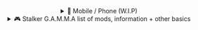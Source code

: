 <details>
  <summary align="center">📱 Mobile / Phone (W.I.P)</summary>
  <br>



## 📥 My Tweaks (What I do after re-install)



### Install
Bitwarden  
[Aliucord](<https://github.com/Aliucord/Aliucord>)  
[NetGuard - no-root firewall](<https://forum.mobilism.org/viewtopic.php?f=428&t=5811017>) (Firewall + whitelist/blacklist apps) - Similar to [NetLimiter](<https://www.netlimiter.com/>)  


### **Personal Preference**:
**Settings**: > Search: `Auto sync` > Disable it  
**Settings**: `Privacy` > Enable: `Alert when clipboard accessed`  
**Settings**: `Developer options` > Enable: `Suspend execution for cached apps`  
**Play Store**: Click icon in top-right corner > `Play Protect` and turn it all off  
**Settings**: > Search: `Device assistance app` > set `Device assistance app` to "None"  
**Settings**: Search: `Permission manager` > Remove/Limit access of everything to your liking!  
**Settings**: > `Connections` > `More Connections Settings` > `Private DNS`. Enter "dns.adguard-dns.com"  or "family.adguard-dns.com"(for extra protection)  
**Settings**: `Connections` > `Wi-Fi` > Hit 3 dots in top-right corner > `Advanced` > Disable: `Detect suspicious networks` & `Hotspot 2.0`  
**Settings**: `About Device` > System > Tap `Build Number` 7-10 times > Go back and find `Developer Options` > `Quick settings developer tiles` > `Sensors off`  


#### **Disable**
- Bixby Routines
- Find mMY Device
- Turns off Edge panels
- Disables the app drawer 
- Limit apps and Home screen
- NFC and contactless payments
- Reduces refresh rate to 60Hz
- Limits all background activity
- Only allows selected apps (up to eight) on the Home screen
- Sets a system-wide dark theme (with a solid black wallpaper)
- Adaptive Battery (unless you use a lot... Needs to learn habits)


#### **Other / Write-ups**:
- You put some apps into Deep sleep
- Disable fast charging in settings & Turn on power saving mode (batter option?) This'll only charge it to 85%?  
- Set up a Bixby Routine so that when it's charging, Protect Battery is turned on (yes, this is now an option in Bixby Routines).
- At night when it's idling, set up a Bixby Routine to turn on Airplane mode. For example, mine is set to turn it on between 00:00 - 06:00 during work days  
- [Guide: How to increase battery life and battery health, using Lithium battery science!](<https://www.reddit.com/r/samsung/comments/pyn8n4/guide_how_to_increase_battery_life_and_battery/>)  
- [MEGA PRO TIPS - Make the most of your S10! Settings, Customization, Convenience & Battery Tips!](<https://www.reddit.com/r/galaxys10/comments/bg2bb2/mega_pro_tips_make_the_most_of_your_s10_settings/>)  


#### **Videos**:
- [Android privacy optimization guide](https://youtu.be/7sZVdoQ0NN0) - Developer mode  
- [23 Android 13 Settings You NEED To Turn Off Now](https://youtu.be/dEE7OjXeNqQ)  
- [Every Android Privacy Setting You Need To Change Now](https://youtu.be/hH7hmlEIijQ)  
- [25 hacks to fix android battery drain — #7 is a killer (#7 is Adaptive Brightness)](https://youtu.be/y5ewEJtT134) - DeArrow extension renames title  



## 📝 **Websites used / Information (useful)**:



**Modded APKs**:  
[AppDoze](<https://appdoze.com>)  
[Mobilism](<https://forum.mobilism.org>) -  Not non-games?  
[RB Community](<https://www.rockmods.net>)  
[LITEAPKS.COM](<https://liteapks.com>) - My Fav?  

**Untouched APKs**:  
[APKMirror](<https://www.apkmirror.com>)  
[UpToDown - Android](<https://en.uptodown.com>)  

**Index / Other**:  
[FREEMEDIAHECKYEAH](<https://www.reddit.com/r/FREEMEDIAHECKYEAH/wiki/android>) - Reddit | android / IOS  
[Universal Android Debloater Next-Generation](<https://github.com/Universal-Debloater-Alliance/universal-android-debloater-next-generation>) - GitHub  

### 💾 Apps / Downloads

#### 📌 **Important**:
[Revo Uninstaller Mobile](<https://forum.mobilism.org/viewtopic.php?f=438&t=5802580>)  
[Reddit (Premium Unlocked)](<https://liteapks.com/reddit.html>)  
[X (Twitter) (Premium Features)](<https://liteapks.com/twitter.html>)  
[Instagram (Optimized, No ADS)](<https://liteapks.com/instagram.html>)  
[Facebook Lite (Privacy Mod)](<https://forum.mobilism.org/viewtopic.php?f=1336&t=5809299&hilit=Facebook+Lite>) - Or use Revanced?  
[YouTube ReVanced)](<https://liteapks.com/youtube-revanced-2.html>) / [YouTube Vanced](<https://liteapks.com/youtube-vanced.html>)  
[Lucky Patcher](<https://forum.mobilism.org/viewtopic.php?f=438&t=5800842>), [2](<https://liteapks.com/lucky-patcher.html>) & [revanced-manager](<https://github.com/ReVanced/revanced-manager>)  

#### 🛡️ **Security / Tracking?**:
[Anti Spy (Pro Unlocked)](<https://liteapks.com/anti-spy-4-scanner-spyware.html>)  
[CCleaner – Phone Cleaner (Pro + Mod Extras)](<https://forum.mobilism.org/viewtopic.php?f=438&t=5803381>)  
[AdGuard Ad Blocker v4.7.179 (Final, Premium, No-Root & Mod Extra)](<https://forum.mobilism.org/viewtopic.php?f=428&t=5799753&hilit=AdGuard+Ad+Blocker>) / [Lite version](<https://forum.mobilism.org/viewtopic.php?f=428&t=5801145&hilit=AdGuard+Ad+Blocker>)  

#### 🎨 **Theme / Visuals**:
[dynamicSpot](<https://liteapks.com/dynamic-island-dynamicspot.html>) / [Super Status Bar](<https://liteapks.com/super-status-bar.html>)  
[One Shade (Pro Unlocked)](<https://liteapks.com/one-shade-2.html>) - square  
[Dynamic View (Premium Unlocked)](<https://liteapks.com/dynamic-view.html>)  
[Pika! Charging Show (VIP Unlocked)](<https://liteapks.com/pika-charging-show-2.html>)  
[Nova Dark - Icon Pack APK (Full Version)](<https://liteapks.com/nova-dark-icon-pack.html>)  
[iDarkOS 18 - Icon Pack APK (Full Version)](<https://liteapks.com/idarkos-18-icon-pack.html>)  
[Horux Black - Icon Pack APK (Full Version)](<https://liteapks.com/horux-black-icon-pack.html>)  
[Nova Launcher (Final, Prime, UltraLite & Extra Customizable)](<https://forum.mobilism.org/viewtopic.php?f=439&t=5480092>)  

#### ⚙️ **Mobile Apps / Tweaks**:
[Easy Notes (VIP Unlocked)](<https://liteapks.com/easy-notes-2.html>)  
[ZEDGE Premium (Subscription, Lite)](<https://liteapks.com/zedge-wallpapers-ringtones.html>)  

#### 🔧 **Utility**:
[Widgetopia (Premium Unlocked)](<https://liteapks.com/widgetopia-ios-14.html>)  
[Multiple Accounts (VIP Unlocked)](<https://liteapks.com/multiple-accounts.html>)  
[Melodi - Poweramp v3 Skin (Paid)](<https://forum.mobilism.org/viewtopic.php?f=1064&t=5809989>)  
[App Usage - Manage/Track Usage (Pro + Mod Extra)](<https://forum.mobilism.org/viewtopic.php?f=438&t=5591567>), [2](<https://liteapks.com/app-usage.html>)  
[All Backup & Restore (Pro Unlocked)](<https://liteapks.com/all-backup-restore.html>) / [Swift Backup (Premium Unlocked)](<https://liteapks.com/swift-backup.html>)  

#### ➕ **Other**:
[TimeBlocks (Premium Unlocked)](<https://liteapks.com/timeblocks.html>)  
[StandBy Mode Pro (Premium Unlocked)](<https://liteapks.com/standby-mode-pro.html>)  
[Pujie Black APK (Full Version)](<https://liteapks.com/pujie-black.html>) - Smart Watches  
[Offline Map Navigation (Premium Unlocked)](<https://liteapks.com/offline-map-navigation.html>)  
[AI Chat 4o (Chat GPT) (Premium Unlocked)](<https://liteapks.com/chat-gdt-2.html>)  
[NexBot AI (Premium Unlocked)](<https://liteapks.com/nexbot-ai.html>) - Best for everything? (Quill + ProWritingAid)  
[FUTO Keyboard](<https://keyboard.futo.org/>) - Keyboard  
[Stylish Text Fonts & Keyboard (Premium Unlocked)](<https://liteapks.com/stylish-text-fonts-keyboard.html>) - Keyboard  
[Alarmy - Alarm Clock & Sleep (Premium Unlocked)](<https://liteapks.com/alarmy-alarm-clock-solution.html>)  
[Grammarly Keyboard (Premium Unlocked)](<https://liteapks.com/grammarly-keyboard-3.html>) - Not trustworthy as it uploads everything you type but might be a fun test?  


#### 🎮 **Games**:
[Minecraft (Paid + Patched)](<https://forum.mobilism.org/viewtopic.php?f=447&t=5800656>)  
[Subway Surfers City (Menu, Unlimited Coins, Keys, Revives)](<https://liteapks.com/subway-surfers-city.html>)  



</details>











<details>
  <summary align="center">🎮 Stalker G.A.M.M.A list of mods, information + other basics</summary>
  <br>


[🔎 Takes you to Tweaks section](https://github.com/misspent/Random-Stuff?tab=readme-ov-file#-tweaks)  
[📥 Takes you to Mods installed section](https://github.com/misspent/Random-Stuff?tab=readme-ov-file#-mods-ive-installed--list-order-is-proper-order-in-mo)

### **📌 Stalker G.A.M.M.A Information - [Join Discord server](https://discord.gg/stalker-gamma)**  

**⚙️ Go into GAMMA Discord channel bot-commands and type**:  
`!update` - How to update  
`!fps` - Get an FPS counter  
`!reshade` - Get reshade back  
`!dof` - Disable Depth of Filed  
`!debug` - Enable Debug mode  
`!shader` - Delete Shader_Cache  
`!inspect` - Manually inspect your gun  
`!buyammo` - Where and how to buy ammo  
`!minimap` - Change minimap style/position  
`!shit` - All spreadsheet links in one message  
`!basic` - All types of ways to get basic tool kit  
`!v6` - Update G.A.M.M.A Launcher to its most recent version  
`!tools` - Chart of drop chance based on area and tier of tools  
`!whatthegundoin` - Shows you what each stats / upgrade means?  
`!backup` - Backup of your keybinds, settings and Mod Organizer profile  
`!factions` - To unlock every faction from the beginning, you can type `greh`/`renegades`/`isg`/`z`  
`!dxvk` - Optimize the game with up-to-date dll files, etc... More testing required so this is TEMP (I'm on v2.3) | Do `!k98` to undo?  

Tips & Tricks Playlist: https://www.youtube.com/watch?v=81IXxI2OI9w&list=PL_OIXNKBvhGAZliyCRMHD6cTHkD-bZX9c  

---


### **ℹ️ MORE INFORMATION**:  
- [Weapon Chart](<https://docs.google.com/spreadsheets/d/1sOtZAVmTUP8Mc387xSEHlFcPqg1CtT1YgQmxu6Xlz6M>)
- [Nimble weapons trade](<https://docs.google.com/spreadsheets/d/1lKlMGe56ep1c-mzt19WoHr_BfulFr3Fn6AQGDr-v3tM>)
- [Aslan Lottery Outcomes](<https://docs.google.com/spreadsheets/d/1Ocz6SF8KT0DVYTy7gkH6FYX9bd-IwbW8ONbb6IGmc0c>)  
- [Gamma Reshade Database](<https://docs.google.com/spreadsheets/d/1psiAYFNaGSYs2j5Gbd6p67SyVi6PQvhr9vSUOiyFATw>)
- [Drugs crafting spreadsheet](<https://docs.google.com/spreadsheets/d/1UXTQRwq6qKE-EgoVb-f0dDxRk45ujQs2XRPgFv_x9R4>)
- [Storyline Progression Guides](<https://docs.google.com/spreadsheets/d/1ltWH1CUjjv7KG2lzS0HY4YtQqs7nsW82CilzAULjJdw>)
- [RF packages spawning points](<https://docs.google.com/spreadsheets/d/1mDAAm9izEtoeDRsKjsYpL0hSbcjWz-AgdIg0DSogPeM>)
- [Stash Tier chance by Location](<https://docs.google.com/spreadsheets/d/1YJUwO5sAnzh3UFWZJS82oz6_QTkmcnBBJDpFnG_XIro>)  
- [G.A.M.M.A. RF Package Locations](<https://docs.google.com/spreadsheets/d/1mDAAm9izEtoeDRsKjsYpL0hSbcjWz-AgdIg0DSogPeM>)
- [UPDATED GAMMA Weapon Database](<https://drive.google.com/file/d/1mNqIq0TgHX0CaIpUZ4e5MgMIKoIHlhTs>)
- [Zone Handbook (contains a lot of good guides)](<https://docs.google.com/spreadsheets/d/17ZLrcwv-5aFjusQ6yKdHrBkq0fiPRBCvdCnzrvpz-Y0>)
- [Weapons + Armours + Mutants + Artifacts + Food + Drinks + Medicines + etc.](<https://docs.google.com/spreadsheets/d/1OWE25Go9kSao5-IDOS4ZWkBtLfyEF_hPLJz7QQR2lqY>)
- [Link to all spreadsheets in the discord server](https://discord.com/channels/912320241713958912/976570969768476753/1109969814388215889) / do `!SHIT` in bot-commands

### **Other**:

- Keep backups of `Anomaly/appdata/user.ltx`, `G.A.M.M.A. MCM values` & `G.A.M.M.A\overwrite\bin\reshade.ini` which is where all in-game settings, reshade settings + keybinds are stored (I've made a .bat for this)
- Check pins in all chats in G.A.M.M.A discord (especially newbies-chat)

#### Reposition weapons (in debug mode?)
- [HUD Offsets Editor](https://www.moddb.com/mods/stalker-anomaly/addons/hud-offsets-editor1)
- [Draggable Hud Editor (UPDATE 9)](https://www.moddb.com/mods/stalker-anomaly/addons/draggable-hud-editor)

This is how `skilldex` from G.A.M.M.A discord server does it (he has ultra wide)

> I've not encountered anything strange, irritating, or buggy with all these mods so far; if I do, then I'll more than likely test and find the issue, but for now it's good to go (imo). Fingers crossed, aye?

---


### **🔎 Tweaks**

**Disable the following**:  

- `G.A.M.M.A. NPC Loot Claim Remade & NPC loot claim`
- `G.A.M.M.A. Not so instant tooltip`
- `95- Doom-like weapon inspection - Grokitach`
- `G.A.M.M.A. Weathers` | If you use: `Atmospherics GAMMA`
- `23- THAP Rework - IENCE` | If you use: `M.H.P. Hands pack`
- `282- GAMMA Loading Screens - CS Eden` | If you use: `Atmospheric Loading Screen`
- `G.A.M.M.A. Press Key to Drop Item` | If you use: `Drop and Disassemble Hotkey`
- `Disable both already installed Free zoom mods` | If you use: `Free zoom - revisited`
- `234- Dynamic Anomalies Overhaul - Demonized` | If you use: `Arrival - Anomalies`
- `290- Atmospherics Shaders Weathers and Reshade Latest - Hippobot` | If you use: `Atmospherics`
- `Ishmaeel's Kill Tracker` | Use Milspec PDA Kill Tracker instead (this fixes busy hands for: New Tasks Addon - iTheon)

**Enable the following**:

- `New Item Highlight`
- `Body Dots on Minimap`
- `Demonized Death Animations` | Testing this atm
- `Optional Modern UI font` | Disable `Tactical Fonts`
- `340- Black Market (Buyable Gear) - SalamanderAnder & nox`
- `218- Quick Companion Teleport (teleports rescue mission targets) - RazorShultz`

**Moved / Tweaked for following**:
- `Grass Tweaks (reinstall for different options) - Aydin` | Rotate how I make the game look with this + other visual mods

---

### **📥 Mods I've installed | List order is proper order in MO**:

✅ = Enabled  
❌ = Disabled  
⛔ = Switch between it on/off/new playthrough + Not tested  

**Other Categories / Bulk stuff / Noted / Not used**  
- [NO Dizziness from Drugs and Medicine](https://www.moddb.com/mods/stalker-anomaly/addons/no-dizziness-from-drugs-and-medicine)
- [Improved Special Sound Effects](https://www.moddb.com/mods/stalker-anomaly/addons/isfx-improved-special-sound-effects-v300) ⛔
- [Classes and talents 0.55](https://www.moddb.com/mods/stalker-anomaly/addons/classes-and-talents-01) (Skill tree system... Rather cool & weird) ⛔
- [Update Modded Exes](https://github.com/themrdemonized/STALKER-Anomaly-modded-exes) (Had to delete `Anomaly\gamedata\shaders\r3` then Drag n' Drop new folder to stop *Shader Compilation Failed* error) ✅
- [The Anomalous Stash](https://www.moddb.com/mods/stalker-anomaly/addons/the-anomalous-stash-beta-09) (This stash gives you access to the same universal stash no matter where in the zone you are | Not tested / downloaded *yet*?) ❌
- [Phant0m's Tactical Endgame Weapons Pack - BAS Overhaul](https://www.moddb.com/mods/stalker-anomaly/addons/updated-phant0ms-tactical-endgame-weapons-pack-bas-overhaul) (Some weapons from this pack are added in FWP?) ⛔

**G.A.M.M.A Fixes**
- [A.D.E.G.A](https://www.mediafire.com/folder/793vdxt5yzml9/A.D.E.G.A+1.3.1) - Merge them and place it above `Particles Cinematic VFX 3.5 1.1.2 BOTZ YAWM` & `Screen Space Shaders` ✅
- [Anomaly Custom Weather](https://drive.google.com/file/d/1VlZJxwn14DJcUYycHN03w7ZJMWeqT9Bo) (From G.A.M.M.A Discord - Place *above* Atmospherics G.A.M.M.A) ⛔
- [Anomaly Custom Weathers for Atmospherics](https://drive.google.com/file/d/1NhWRJtK4c6aU9MfzL3Fwiy45phjA202F) (From G.A.M.M.A Discord - Place *below* Atmospherics G.A.M.M.A) ⛔
- `Black Market (Buyable Gear) - SalamanderAnder & nox` - Optional ⛔

**Weapon Mods - Standalone (+ fixes)**
- [Frosty Weapon Pack](https://youtu.be/0mAgUuvs1FY) (from G.A.M.M.A Discord - This is a YT link tutorial) ✅
- [Juan's Weapon Delivery Service](https://drive.google.com/drive/folders/1_AMbGEbJDT8zioOTtNcEY62SmyMEilqI) & [Image previews](https://imgur.com/a/juans-weapon-delivery-service-showcase-pictures-UQKgPwS)~~ (from G.A.M.M.A Discord | I removed some) ✅
- [Escape From Tarkov AR Pack](https://www.moddb.com/mods/stalker-anomaly/addons/escape-from-tarkov-ar-pack) (Remove when FWP adds it | Current: 18/09/24) ✅
- [Remington 7615](https://www.moddb.com/mods/stalker-anomaly/addons/remington-7615) ✅
- [LEWD StG44](https://www.moddb.com/mods/stalker-anomaly/addons/lewd-stg44) ✅
- [LEWD FARA 83](https://www.moddb.com/mods/stalker-anomaly/addons/lewd-fara-83) ✅
- [LEWD FAD addon](https://www.moddb.com/mods/stalker-anomaly/addons/lewd-fad-addon) ✅
- [LEWD SAF addon](https://www.moddb.com/mods/stalker-anomaly/addons/lewd-saf-addon) ✅
- [LEWD Howa Type64](https://www.moddb.com/mods/stalker-anomaly/addons/lewd-howa-type64) ✅
- [LEWD ShAK-12 Tactical](https://www.moddb.com/mods/stalker-anomaly/addons/lewd-shak-12-tactical) ✅
- `Universal Animations` (From G.A.M.M.A Discord) ✅
- `Weapon Anim Core Fix - By zzzzzzz78` (From G.A.M.M.A Discord) ✅

**Important or Utility**
- [Tosox Mini Mods Repo v2024.05.28 (35 Mods)](https://www.moddb.com/mods/stalker-anomaly/addons/tosox-mini-mods-repo) (Enabled: `Bolts trigger gravitational Anomalies` & `NPC wounder animation fix`) ✅
- [Anomaly Popup Messages (APM) (UPDATE 2)](https://www.moddb.com/mods/stalker-anomaly/addons/anomaly-popup-messages-apm) ✅
- [Get out of my way, you stupid NPC v1.2](https://www.moddb.com/mods/stalker-anomaly/addons/get-out-of-my-way-you-stupid-npc) ✅
- [Drop and Disassemble Hotkey](https://www.moddb.com/mods/stalker-anomaly/addons/drop-and-disassemble-hotkey) (Disassemble crashes my game when not in my own inventory?) ⛔
- [Cozy Campfires](https://www.moddb.com/mods/stalker-anomaly/addons/cozy-campfires) ✅
- [Device Selector Key](https://www.moddb.com/mods/stalker-anomaly/addons/mcm-required-device-selector-key) ✅
- [ULTIMATE AUTOSAVE V2.0](https://www.moddb.com/mods/stalker-anomaly/addons/ultimate-autosave) ✅
- [MCM Key Wrapper (Anomaly 1.5.1/1.5.2)](https://www.moddb.com/mods/stalker-anomaly/addons/mcm-key-wrapper) ✅
- [QuickSlotsPlus](https://www.moddb.com/mods/stalker-anomaly/addons/quickslotsplus) ✅
- [Inventory Icons Resizer](https://drive.google.com/file/d/1mrSLkKga9e43hqshQaweM58a1aFE5eEo/view) (From G.A.M.M.A discord) ❌
- [New Tasks Addon](https://github.com/lTheon/iTheon-New-Tasks-Addon) (Disable: Ishmaeel's Kill Tracker & Fairer thermal anomalies) ✅
- [HideTooltip](https://www.moddb.com/mods/stalker-anomaly/addons/hidetooltip) ✅
- [Milspec PDA 1.11.1 with Kill Tracker](https://www.moddb.com/mods/stalker-anomaly/addons/milspec-pda-for-anomaly-151-152-and-gamma) ✅
- [Background Colors Highlight](https://www.moddb.com/mods/stalker-anomaly/addons/background-color-highlight) (~~Place this above: `110- SortingPlus - RavenAscendant`~~ | Use my file edit) ✅
- [Autocomplete Tasks v2.1.4](https://www.moddb.com/mods/stalker-anomaly/addons/dltx-unofficial-autocomplete-v4) ✅
- [Extra Level Transitions (UPDATE 4)](https://www.moddb.com/mods/stalker-anomaly/addons/extra-cordon-darkscape-transition) (Added more to file from the comments of the mod + merged: [Extra level transitions - Rostok to Garbage and Yantar facing fix](https://www.moddb.com/mods/stalker-anomaly/addons/extra-level-transitions-rostok-to-garbage-and-yantar-facing-fix)) ✅
- [Campfire Limb Healing](https://github.com/ilrathCXV/Campfire-Limb-Healing) ✅
- [ascendantcrosshairs (Anomaly 1.5.1)](https://www.moddb.com/mods/stalker-anomaly/addons/ascendantcrosshairs) ✅
- ~~[Rostok - Usable Bar doors](https://www.moddb.com/mods/stalker-anomaly/addons/usable-bar-doors)~~ (Redundant if you use: `Map Edits: Bar`?)

**Optional Utility**
- `Break Down Higher-Tier Tools v1.2 - veerserif` (From G.A.M.M.A Discord | + Add ability of crafting drug kit & gunsmith tools) ✅
- [inakrins hitmarker Yuzuke Enhanced](https://www.moddb.com/mods/stalker-anomaly/addons/inakrins-hitmarker-for-gamma) ❌
- [OACO Octavia's Anomaly Cooking Overhaul v2.0.4](https://www.moddb.com/mods/stalker-anomaly/addons/oaco-octavias-anomaly-cooking-overhaul-v204) ✅
- [Dynamic Emission Cover](https://www.moddb.com/mods/stalker-anomaly/addons/dynamic-emission-cover) ❌
- [Better Caffeine Tablets for Anomaly](https://www.moddb.com/mods/stalker-anomaly/addons/dltx-better-caffeine-tablets-for-anomaly-152) ✅
- [Even More Hideout Furniture [Update 2]](https://www.moddb.com/mods/stalker-anomaly/addons/even-more-hideout-furniture) ✅
- [Quick Action Wheel](https://www.moddb.com/mods/stalker-anomaly/addons/quick-action-wheel) ✅
- [Carry weight slider up to 10000kg](https://www.moddb.com/mods/stalker-anomaly/addons/carry-weight-slider-up-to-10000kg-take-all-x-button-152) ✅
- `Mechanic Upgrades Re-Enabled` (From G.A.M.M.A Discord) ❌
- `Drunks Starting Loadouts v7` (From G.A.M.M.A Discord) ✅
- `No Silencer Stats - veerserif` (From G.A.M.M.A Discord) ✅
- [Weightless Ammo](https://www.moddb.com/mods/stalker-anomaly/addons/weightless-ammo-gamma-compatible) ✅
- [7em1's repair kit rework](https://www.moddb.com/mods/stalker-anomaly/addons/7em1s-repair-kit-rework) ❌
- [Full Upgrades](https://github.com/themrdemonized/DLTX-MiniMod-Pack-STALKER-Anomaly/tree/master/Full_upgrades_DLTX) (Get from here/G.A.M.M.A discord) ❌
- [Free zoom revisited](https://www.moddb.com/mods/stalker-anomaly/addons/free-zoom-revisited) ✅

**Quality of Life**
- `Lockable Artifact Conditions v1.1.1 - G_FLAT` (From GAMMA Discord) ✅
- [Detectors Software Update (DSU)](https://www.moddb.com/mods/stalker-anomaly/addons/dltx-detectors-software-update-dsu) ✅
- `Remember Outfit Belt v1.0.1 - G_FLAT` (From GAMMA Discord) ✅
- [Lower Weapon Sprint Optimized](https://www.moddb.com/mods/stalker-anomaly/addons/lower-weapon-sprint-optimized) ❌
- [Expert Tools Crafting Recipe](https://www.moddb.com/mods/stalker-anomaly/addons/expert-tools-crafting-recipe-dltxgammaefp) ✅
- [Activated Charcoal v1.6.1](https://www.moddb.com/mods/stalker-anomaly/addons/dltx-activated-charcoal) ✅
- [Artifact signature locator](https://www.moddb.com/mods/stalker-anomaly/addons/atrifact-signature-locator) (Added: `artifact_signature_locator = 1, 1` to `trade_ecolog_herman.ltx` - **NOT TESTED**) ✅
- [Workshop's Parts Inventory](https://www.moddb.com/mods/stalker-anomaly/addons/workshops-parts-inventory) ✅
- [G.A.M.M.A. Reticles Revisited](https://www.moddb.com/mods/stalker-anomaly/addons/red-eotech-reticle-for-gamma-that-doesnt-washout-when-using-nvgs) (Possibly fixes washed out NVG (nightvision) reticles? | Only use for EoTech ) ✅
- [Climb stairs faster DLTX 1.2](https://www.moddb.com/mods/stalker-anomaly/addons/climb-stairs-faster-dltx-1-0) ✅
- [1.5.2 Disassemble All Items (With Patch Chance) (UPDATE 6.1)](https://www.moddb.com/mods/stalker-anomaly/addons/disassemble-all-items) ✅
- [Battery recycle](https://www.moddb.com/mods/stalker-anomaly/addons/battery-recycle) ✅
- [Fight my foes](https://www.moddb.com/mods/stalker-anomaly/addons/fight-my-foes) ✅
- [Smaller Stalker Collision Radius](https://www.moddb.com/mods/stalker-anomaly/addons/smaller-stalker-collision-radius) ❌
- [Stamina regeneration when Walking](https://www.moddb.com/mods/stalker-anomaly/addons/stamina-regeneration-when-walking) ✅

**Other**
- [HeatVision v1.3](https://www.moddb.com/mods/stalker-anomaly/addons/heatvision-v02-extension-for-beefs-nvg-dx11engine-mod) + [New goggles icon for HEATVISION V1.3](https://www.moddb.com/mods/stalker-anomaly/addons/new-goggles-icon-for-heatvision-v13-dltx) (Merge + reduce battery consumption) ✅
- `Scopes for TOZ-34 Chimera Hunter - EverybodyLies` (From GAMMA Discord) ❌
- [Improved Special Sound Effects V3.0.0](https://www.moddb.com/mods/stalker-anomaly/addons/isfx-improved-special-sound-effects-v300) ✅
- [Upgraded Guns And Armors In Stashes (UPDATE 1)](https://www.moddb.com/mods/stalker-anomaly/addons/upgraded-guns-and-armors-in-stashes) ✅
- `Expanded Sidearm Weapons` (From GAMMA Discord | Add your own with ease) ✅
- [Dialogue Expanded Expanded v5](https://www.moddb.com/mods/stalker-anomaly/addons/dialogue-expanded-expanded-152-eng) ✅
- [Realistic Durability Drops V1.5.X](https://www.moddb.com/mods/stalker-anomaly/addons/realistic-durability-drops-v15x) - Partial support (only works on armors?) ✅
- [Interactive PDA 1.64](https://www.moddb.com/mods/stalker-anomaly/addons/interactive-pda-01) ✅
- [More meat from mutants](https://www.moddb.com/mods/stalker-anomaly/addons/more-meat-from-mutants) ✅
- [Backpacks of the Zone](https://www.moddb.com/mods/stalker-anomaly/addons/backpacks-of-the-zone) ✅
- [Invictus Protect](https://www.moddb.com/mods/stalker-anomaly/addons/invictus-protect-rc1819) ❌
- [x3 Performance tweaks](https://www.moddb.com/mods/stalker-anomaly/addons/x3-performance-tweaks) / [Performance and Reasonable alife.ltx settings](https://www.moddb.com/mods/stalker-anomaly/addons/performance-and-reasonable-alifeltx-settings) (I only used the Performance Alife.ltx & tweaked file myself) ✅
- [JSRS Lite Patch For Performance](https://www.moddb.com/mods/stalker-anomaly/addons/jsrs-lite-patch-for-performance) ✅

**True Game changer**
- [RE:DONE Collection v2.3.4 VOL.1](https://www.moddb.com/mods/stalker-anomaly/addons/redonecollection) ❌
- [RE:DONE Collection 1.1.2 Vol.2](https://www.moddb.com/mods/stalker-anomaly/addons/redone-collection-vol-2) ❌
- [RE-SPAWN Mutant Collection - Part A v1.5](https://www.moddb.com/mods/stalker-anomaly/addons/respawn-mutant-collection-part-a-10) ⛔
- [Gifts From Companions v0.6.4](https://www.moddb.com/mods/stalker-anomaly/addons/gifts-from-companions-addon) ✅
- [Zone Passive Income v0.5.4](https://www.moddb.com/mods/stalker-anomaly/addons/zone-passive-income) ✅
- [Experience Framework v2.1-U2](https://www.moddb.com/mods/stalker-anomaly/addons/experience-framework) ✅
- [RPG System for GAMMA v40](https://github.com/ilrathCXV/RPG-XP-Redux-Orleon-ilrathCXV)  (Get from here/G.A.M.M.A discord) ✅
- ~~[Base Skills Pack v1.2.2](https://www.moddb.com/mods/stalker-anomaly/addons/base-skills-pack)~~
- [Skills Expansion 2.1](https://www.moddb.com/mods/stalker-anomaly/addons/skills-expansion-for-anomaly-skill-system) ✅
- [Companions Don't Die](https://www.moddb.com/mods/stalker-anomaly/addons/companions-dont-die) ❌

**Added for next build - Remove when you update**
- `Walking and Sprinting Reanimation for Lowered weapon - Redotix99` (From G.A.M.M.A discord) ✅
- [NPCs Limping and Healing](https://www.moddb.com/mods/stalker-anomaly/addons/mcm-npcs-limping-and-healing) ✅
- `Geiger Clicks Rework v1.1 - By G_FLAT` (From G.A.M.M.A discord) ✅
- [A.R.E.A Player Animations: Refresh](https://www.moddb.com/mods/stalker-anomaly/addons/area-player-animations-refresh) ❌
- [Devices of Anomaly Redone (UPDATE 4.1)](https://www.moddb.com/mods/stalker-anomaly/addons/devices-of-anomaly-redone) ✅
- [Western Goods v3.0.0](https://www.moddb.com/mods/stalker-anomaly/addons/western-goods) ✅
- [Map Edits: Bar](https://www.moddb.com/mods/stalker-anomaly/addons/map-edits-bar) (Disable: Rostok - Usable bar doors | If you have this enabled) ❌

**Textures - Visual**
- [Nicer Flashlights and Headlamps v2.0](https://www.moddb.com/mods/stalker-anomaly/addons/nicer-flashlights-and-headlamps-addon) (I used Clean variant 2 / F.E.A.R variant) ⛔
- `Gentlemans Dismemberment` (from G.A.M.M.A Discord) & `300- Blood pool with trails and steps - xcvb` (Already in G.A.M.M.A's modlist but is disabled by default) ✅
- [Realistic Blood HQ REDONE 1.1](https://www.moddb.com/mods/stalker-anomaly/addons/realistic-blood-hq-redone-10-dltx) ✅
- [Inventory Weights Revised (UPDATE 1)](https://www.moddb.com/mods/stalker-anomaly/addons/151152-inventory-weights-revised) ✅
- [UI Rework G.A.M.M.A . Style by Sota](https://www.moddb.com/mods/stalker-anomaly/addons/ui-rework-gamma-style-by-sota) - Use my edited one of this ✅
- Re-install: `Modular Compass Minimap - lifestorock` and move the minimap to the top-right. ✅
- `Simplified minimap - v1.0 - By AlphaLion` (From G.A.M.M.A discord | Tweaked file: zone_map_16 (moves map to top-right)) ✅
- [Enhanced Graphical User Interface INC v.0.6.4](https://www.moddb.com/mods/stalker-anomaly/addons/enhanced-gui) ❌
- [Dynahud Hud Manager](https://www.moddb.com/mods/stalker-anomaly/addons/dynahud-hud-manager) ❌
- `Reworked status icons (alt) - v1.5 - AlphaLion` (From G.A.M.M.A Discord) ❌
- [Headgear Animations v0.9.2](https://www.moddb.com/mods/stalker-anomaly/addons/headgear-animations) ✅
- [Drunk's Miserable Masks v7 fomod](https://www.moddb.com/mods/stalker-anomaly/addons/drunks-miserable-masks-v7) (Mask hud) ⛔
- [Outfit Animations v1.0.2](https://www.moddb.com/mods/stalker-anomaly/addons/outfit-animations-v099) ✅
- [M.H.P. Hands pack](https://www.moddb.com/addons/thap-re-rework) (From G.A.M.M.A discord) ✅

**Heavier Textures & Sounds**
- [A.D.E.G.A - Optional Upscaled Sky Textures](https://www.mediafire.com/file/a5ijdglduul6ap4/Optional_Upscaled_Sky_Textures.7z) (place the sky textures below this if you want them) ⛔
- `Rotten Life SEMIFINAL (From G.A.M.M.A Discord / [here](https://drive.google.com/file/d/1ofcPT7r7k4ugC96WCQMySZWRF2joln40/view) - 21/08/2024) ⛔
- [ATO Anomaly Texture Overhaul Beta 2](https://www.moddb.com/mods/stalker-anomaly/addons/ato-anomaly-texture-overhaul-beta-2) ⛔
- [Emergent Zone: LUTs](https://www.mediafire.com/file/k1obdjr60lzkwkt/EMERGENT_ZONE_2_v1.0.zip/file) (From G.A.M.M.A Discord) ✅
- [Zone Reality Remade](https://www.mediafire.com/file/liv6lrk1mz2xg4v/Zone_Reality_Remade.7z/file) ✅
- [Aydins Grass Tweaks SSS Terrain LOD compatibility](https://www.moddb.com/mods/stalker-anomaly/addons/aydins-grass-tweaks-sss-terrain-lod-compatiblity) (Not sure if necessary? - Not needed with A.D.E.G.A?) ✅
- [Atmospheric Loading Screen](https://www.moddb.com/mods/stalker-anomaly/addons/atmospheric-loading-screen-by-salem) ✅
- [RE:PACK GLASS AND WINDOWS 1.5](https://www.moddb.com/mods/stalker-anomaly/addons/repack-glass-and-windows-14) ✅
- [RE:PACK PSEUDOGIANT 1.7](https://www.moddb.com/mods/stalker-anomaly/addons/repack-pseudogiant-1-7) ✅
- [RE:PACK Barbed Wire 1.1](https://www.moddb.com/mods/stalker-anomaly/addons/repack-barbed-wire-1-0) ✅
- [RE:PACK Doors 1.0](https://www.moddb.com/mods/stalker-anomaly/addons/repack-doors-10) ✅
- [RE:PACK SIGNS 1.0](https://www.moddb.com/mods/stalker-anomaly/addons/repack-signs-10) ✅
- [RE:PACK CROW 1.0](https://www.moddb.com/mods/stalker-anomaly/addons/repack-crow-10) ✅
- [Vehicles Redux V1.3 2024 | NEW TEXTURES (No upscale)](https://www.moddb.com/mods/stalker-anomaly/addons/vehicles-redux-v11-2024-new-textures-no-upscale) ✅
- [RE:TUNE Collection](https://www.moddb.com/members/isaacc1/addons?sort=dateup-desc) ⛔
- [ISFX - Improved Special Sound Effects](https://www.moddb.com/mods/stalker-anomaly/addons/isfx-improved-special-sound-effects-v300) ⛔
- [Audio Expansion for G.A.M.M.A](https://drive.google.com/file/d/15xCcP4h9iiinPV8HWKkjOGhLjFHqYQIA) (From G.A.M.M.A Discord) ⛔
- [Arrival - Anomalies](https://www.moddb.com/mods/stalker-anomaly/addons/arrival-anomalies) ⛔
- [Shaders Look Better v1.1.0](https://www.moddb.com/mods/stalker-anomaly/addons/shaders-look-better) ✅
- `Consciousness Grass Overhaul` (From G.A.M.M.A Discord | huh8410 - This is CRAZY, it's early and not finished but still **EXTREMELY** impressive) ✅

**Detailed Stats Setup**
- `[MCM] Accurate Stats v0.4.1 - with G_Flat edits (september 9th) [1]` [AIO?](https://drive.google.com/file/d/1AbbcibDA9kSBtcV0_FATQPjAKwc_K73z) (From GAMMA Discord) ✅
- [Detailed description 0.32](https://www.moddb.com/mods/stalker-anomaly/addons/detailed-description-01) ✅
- `New descr v0.32 - accurate GAMMA sleep + dizziness + final percentages - G_FLAT` (From G.A.M.M.A Discord) ✅

**FDDA - Testing**
- [Faster Backpack Animation Speed](https://www.moddb.com/mods/stalker-anomaly/addons/faster-backpack-animation-speed)
- [FDDA Enhanced Animations Enhanced](https://www.moddb.com/mods/stalker-anomaly/addons/fdda-enhanced-animations-enhanced)
- [FDDA Backpack Freedom of Movement Tweak](https://www.moddb.com/mods/stalker-anomaly/addons/fdda-backpack-fluidity-tweak) (Set `local crouch_toggle` to false)
- `FDDA animations MCM unlocker - Screwyou` (From G.A.M.M.A Discord)

<details>
  <summary align="center">📷 Mods I have enabled + load order (I left out G.A.M.M.A Fixes; refer to above for that order) | May become outdated</summary>
  <br>


![My Mods - Stalker GAMMA v7](https://github.com/user-attachments/assets/5b55889d-90b8-4f5c-ab06-62311fbc27e0)


</details>



#### 💡 Partial automation
1. Use [JDownloader 2](https://jdownloader.org/jdownloader2) 
2. Copy & paste all **automatic** links from the dropdown below into it, and it'll auto-download the zips. | Make it not extract the files (maybe?)
3. The ones under **manual** you'll have to do yourself; some are missing as you can only get them from [GAMMA Discord server](https://discord.gg/stalker-gamma) (refer to above for the names).

---

1. **Keep only links**:  Notepadd++ > ctrl+h > Find what: `^.*?(\bhttps?://\S+).*$` & Replace with: `$1` > Regular expression & wrap around
2. **Remove the remaining lines**: Find what: `^(?!https?://).*$\R?` & Replace with: *leave blank* > Regular expression & wrap around
3. Brackets + some other characters will be left... Just do those manually

<details>
  <summary align=>📋 Copy & Paste link - code format</summary>
  <br>


```yaml

Manual:
https://github.com/lTheon/iTheon-New-Tasks-Addon
https://github.com/ilrathCXV/Campfire-Limb-Healing
https://github.com/ilrathCXV/RPG-XP-Redux-Orleon-ilrathCXV
https://github.com/themrdemonized/STALKER-Anomaly-modded-exes
https://github.com/themrdemonized/DLTX-MiniMod-Pack-STALKER-Anomaly/tree/master/Full_upgrades_DLTX

Automatic:
https://www.moddb.com/mods/stalker-anomaly/addons/hidetooltip
https://www.mediafire.com/folder/793vdxt5yzml9/A.D.E.G.A+1.3.1
https://www.moddb.com/mods/stalker-anomaly/addons/enhanced-gui
https://www.moddb.com/mods/stalker-anomaly/addons/fight-my-foes
https://www.moddb.com/mods/stalker-anomaly/addons/western-goods
https://www.moddb.com/mods/stalker-anomaly/addons/map-edits-bar
https://www.moddb.com/mods/stalker-anomaly/addons/cozy-campfires
https://www.moddb.com/mods/stalker-anomaly/addons/quickslotsplus
https://www.moddb.com/mods/stalker-anomaly/addons/repack-crow-10
https://drive.google.com/file/d/1VlZJxwn14DJcUYycHN03w7ZJMWeqT9Bo
https://drive.google.com/file/d/1NhWRJtK4c6aU9MfzL3Fwiy45phjA202F
https://www.moddb.com/mods/stalker-anomaly/addons/mcm-key-wrapper
https://www.moddb.com/mods/stalker-anomaly/addons/battery-recycle
https://www.moddb.com/mods/stalker-anomaly/addons/repack-doors-10
https://www.moddb.com/mods/stalker-anomaly/addons/repack-signs-10
https://www.moddb.com/mods/stalker-anomaly/addons/redonecollection
https://www.moddb.com/mods/stalker-anomaly/addons/ultimate-autosave
https://www.moddb.com/mods/stalker-anomaly/addons/arrival-anomalies
https://www.moddb.com/mods/stalker-anomaly/addons/quick-action-wheel
https://www.moddb.com/mods/stalker-anomaly/addons/interactive-pda-01
https://www.moddb.com/mods/stalker-anomaly/addons/headgear-animations
https://www.moddb.com/mods/stalker-anomaly/addons/ascendantcrosshairs
https://www.moddb.com/mods/stalker-anomaly/addons/free-zoom-revisited
https://www.moddb.com/mods/stalker-anomaly/addons/zone-passive-income
https://www.moddb.com/mods/stalker-anomaly/addons/companions-dont-die
https://www.moddb.com/mods/stalker-anomaly/addons/dynahud-hud-manager
https://drive.google.com/file/d/1mrSLkKga9e43hqshQaweM58a1aFE5eEo/view
https://www.moddb.com/mods/stalker-anomaly/addons/experience-framework
https://drive.google.com/file/d/1ofcPT7r7k4ugC96WCQMySZWRF2joln40/view
https://www.moddb.com/mods/stalker-anomaly/addons/disassemble-all-items
https://www.moddb.com/mods/stalker-anomaly/addons/backpacks-of-the-zone
https://www.moddb.com/mods/stalker-anomaly/addons/x3-performance-tweaks
https://drive.google.com/drive/folders/1_AMbGEbJDT8zioOTtNcEY62SmyMEilqI
https://www.moddb.com/mods/stalker-anomaly/addons/more-meat-from-mutants
https://www.moddb.com/mods/stalker-anomaly/addons/repack-pseudogiant-1-7
https://www.moddb.com/mods/stalker-anomaly/addons/repack-barbed-wire-1-0
https://www.moddb.com/mods/stalker-anomaly/addons/7em1s-repair-kit-rework
https://www.moddb.com/mods/stalker-anomaly/addons/dltx-activated-charcoal
https://www.moddb.com/mods/stalker-anomaly/addons/invictus-protect-rc1819
https://www.moddb.com/mods/stalker-anomaly/addons/redone-collection-vol-2
https://www.moddb.com/mods/stalker-anomaly/addons/detailed-description-01
https://www.mediafire.com/file/liv6lrk1mz2xg4v/Zone_Reality_Remade.7z/file
https://www.moddb.com/mods/stalker-anomaly/addons/devices-of-anomaly-redone
https://www.moddb.com/mods/stalker-anomaly/addons/anomaly-popup-messages-apm
https://www.moddb.com/mods/stalker-anomaly/addons/background-color-highlight
https://www.moddb.com/mods/stalker-anomaly/addons/atrifact-signature-locator
https://www.mediafire.com/file/k1obdjr60lzkwkt/EMERGENT_ZONE_2_v1.0.zip/file
https://www.moddb.com/mods/stalker-anomaly/addons/the-anomalous-stash-beta-09
https://www.moddb.com/mods/stalker-anomaly/addons/drop-and-disassemble-hotkey
https://www.moddb.com/mods/stalker-anomaly/addons/even-more-hideout-furniture
https://www.moddb.com/mods/stalker-anomaly/addons/gifts-from-companions-addon
https://www.moddb.com/mods/stalker-anomaly/addons/repack-glass-and-windows-14
https://www.moddb.com/mods/stalker-anomaly/addons/inakrins-hitmarker-for-gamma
https://www.moddb.com/mods/stalker-anomaly/addons/climb-stairs-faster-dltx-1-0
https://www.moddb.com/mods/stalker-anomaly/addons/mcm-npcs-limping-and-healing
https://www.moddb.com/mods/stalker-anomaly/addons/lower-weapon-sprint-optimized
https://www.moddb.com/mods/stalker-anomaly/addons/ui-rework-gamma-style-by-sota
https://www.moddb.com/mods/stalker-anomaly/addons/area-player-animations-refresh
https://www.mediafire.com/file/a5ijdglduul6ap4/Optional_Upscaled_Sky_Textures.7z
https://www.moddb.com/mods/stalker-anomaly/addons/dltx-unofficial-autocomplete-v4
https://www.moddb.com/mods/stalker-anomaly/addons/realistic-durability-drops-v15x
https://www.moddb.com/mods/stalker-anomaly/addons/mcm-required-device-selector-key
https://www.moddb.com/mods/stalker-anomaly/addons/weightless-ammo-gamma-compatible
https://www.moddb.com/mods/stalker-anomaly/addons/smaller-stalker-collision-radius
https://www.moddb.com/mods/stalker-anomaly/addons/151152-inventory-weights-revised
https://www.moddb.com/mods/stalker-anomaly/addons/extra-cordon-darkscape-transition
https://www.moddb.com/mods/stalker-anomaly/addons/stamina-regeneration-when-walking
https://www.moddb.com/mods/stalker-anomaly/addons/dltx-detectors-software-update-dsu
https://www.moddb.com/mods/stalker-anomaly/addons/dialogue-expanded-expanded-152-eng
https://www.moddb.com/mods/stalker-anomaly/addons/upgraded-guns-and-armors-in-stashes
https://www.moddb.com/mods/stalker-anomaly/addons/ato-anomaly-texture-overhaul-beta-2
https://www.moddb.com/mods/stalker-anomaly/addons/atmospheric-loading-screen-by-salem
https://www.moddb.com/mods/stalker-anomaly/addons/nicer-flashlights-and-headlamps-addon
https://www.moddb.com/mods/stalker-anomaly/addons/isfx-improved-special-sound-effects-v300
https://www.moddb.com/mods/stalker-anomaly/addons/milspec-pda-for-anomaly-151-152-and-gamma
https://www.moddb.com/mods/stalker-anomaly/addons/expert-tools-crafting-recipe-dltxgammaefp
https://www.moddb.com/mods/stalker-anomaly/addons/skills-expansion-for-anomaly-skill-system
https://www.moddb.com/mods/stalker-anomaly/addons/oaco-octavias-anomaly-cooking-overhaul-v204
https://www.moddb.com/mods/stalker-anomaly/addons/dltx-better-caffeine-tablets-for-anomaly-152
https://www.moddb.com/mods/stalker-anomaly/addons/vehicles-redux-v11-2024-new-textures-no-upscale
https://www.moddb.com/mods/stalker-anomaly/addons/aydins-grass-tweaks-sss-terrain-lod-compatiblity
https://www.moddb.com/mods/stalker-anomaly/addons/heatvision-v02-extension-for-beefs-nvg-dx11engine-mod
https://www.moddb.com/mods/stalker-anomaly/addons/carry-weight-slider-up-to-10000kg-take-all-x-button-152
https://www.moddb.com/mods/stalker-anomaly/addons/red-eotech-reticle-for-gamma-that-doesnt-washout-when-using-nvgs
```

</details>


### 📷 Random images

<h3 align="center">Detector & Artefact</h3>

![Detector & Artefact Cheat sheet](image.png)

<h3 align="center">Crafting parts & disassemble</h3>

![Crafting parts](image-1.png)

---

# 📂 Joplin Export

### 💲 PRICES

####  **TRADER: Sidorovich, Cordon main trader (Fat one) & Owl, Zaton**

  
AS-VAL  
  
| Ammo Type | RU Amount |  
|----------------|:---------------:|  
| SP-5 | 960 |  
| SP-6 | 3120 |  
  
AK-105 “Specialist”  
  
| Ammo Type | RU Amount |  
|-------------------|:-----------------:|  
| 5.45x39 FMJ | 810 |  
| 5.45x39 HP | 1200 |  
| 5.45x39 AP | 3060 |  
  
SR-2M Veresk  
  
| Ammo Type | RU Amount |  
|-------------------|:-----------------:|  
| 9x21 SP10 | 1290 |  

---

### 📝 Information

- Guns with broken barrels are unusable
- Get mil-spec textiles: buy & disassemble `rusak gun oil`
- Buy wood from a trader (cheap AF) = infinite wood parts.  
- All the ammo you can buy from butchers is very sustainable.  
- I mostly use Scar for healing; the effects are interesting as well.  
- It's recommended to use your mules to stash radioactive artifacts. Hehe.  
- Shooting boars head while they are the most resistant part (shoot the sides)
- A tip for repairing armor: don't buy glue for repairs. Buy basic sewing kits.  
- Carry little alcohol and favor cigarettes for curing radiation. They weigh less.  
- If an emission starts, consume 1 antibiotic to skip the emission (it makes you blackout).  
- Miracle Machine: Take lots of buckshot or slugs and a couple grenades. psy res like joints.  
- You can strike those white & blue boxes, as well as wooden crates, for a chance for some loot.  
- Vadulin is best kept for head and torso healing, and Ibuprofen is best kept for arms and legs.  
- You need crafting kits for each gun to swap out the parts (handgun kit, rifle kit, armor kit, etc.).  
- You can place a pistol in your top left slot (where binoculars could go), so you can have three guns.  
- Pills can give you some dizziness. Horrible when you have a precision weapon. It can be countered by taking caffeine pills.  
- For the mil spec, notice you can buy a compression bag for dirt cheap at any general trader; it'll give you 1 mil and 1 dura.  
- You can place any gear in any per-existing stash, and it'll save. You can use any backpack and create your own stash anywhere.  
- Iron sights are very much better than hip shooting. To the point where hip shooting is only useful against really close mutants, at best.  
- Ammunition is not the only factor causing damage. A certain gun might have marginally better damage, though not a huge amount and certainly not in the early game.  
- You'll want to craft or buy an anomaly detector (it's like a white tricorder from Star Trek). That will beep when you get close to anomalies. You'll thank me later!  
- With experience mod "Insanity"; you can farm the points at the Agroprom electricity building, keep going in and out of the building (without dying), and boom sorted.
- Do not open packages you have in your inventory without pre-saving : you didn't notice but it was for a mission and you lost rep with that faction when you opened it.  
- The same goes for artifact detectors. There are tiers, and the higher ones give better location information on the artifacts. VERY much easier once you get the better ones.  
- AFAIK, the three stats will start to hurt you when they are low. 2 bars is definitely low. Hit enter and see if more info shows up, including low on food/water/sleep indicators.
- When crafting, durability isn't always taken into consideration. So even a 0% armor part can be used to craft better backpacks, for example. Break them all down until you don't need them.  
- You can ask random people to just join you for free and forever; just talk to them and see if the option is available. Use them as mules! The best way to increase your carry capacity in the early game  
- After you kill a bunch of stalkers, save the game before checking their inventories. Weapon quality is random but locked once you open their inventory. So you can save scum from your kills until you get the gun you want with a 60% barrel.  
- For good healing without the use of caffeine tablets, try antidotes and ibuprofen. Ibuprofen targets the arms and legs, and the antidote targets the torso and head. Neither of these medications causes dizziness, and you can get them very early in the game.  
- Then, you require a bunch of maintenance parts (oils and such) that work at different levels of disrepair: 30%+, 40%+, 60%+, etc. The lower the percent they can repair, the more expensive they are. It is much better to keep maintaining your gear regularly for high durability.  
- There are some gated crafting opportunities that will be unlocked by getting tools. Regular, advanced, and expert IIRC They are mostly found in stashes. Green stashes are better. Do not give all of your tool kits to missions. Keep at least one. Also drug kits, bullet kits, etc.  
- Exos become incredibly easy to maintain if you max rep with Ecologists and get the recipe for the PSU that reduces power consumption by 80% (3 different versions, all are OP). Full sprint for hours, and it will barely drain. You get a cool ability depending on which PSU recipe you get.  
- You'll want to keep parts that are over 60% durable. Over 60% means it can be cleaned and repaired up to 100% relatively cheaply. Between 10 and 59% is doable, but very expensive. Only doable in a situation where you really need that part and can't buy it. Under 10% is never repairable.  
- Artifacts and certain items can be equipped in the belt slots on your armor. Different armor has different slots and can be improved with kits or at traders. Artifacts are of little consequence early in the game, but grab everything you can, and eventually you'll be able to merge them together to improve their effectiveness up to 100% and then craft them into higher tiers of artifacts.  

### 🔫 Top 5 recommended pistols:
- **FN Five-seveN**: absolute S tier handgun when it comes to dealing with armor
- **Steppe Eagle**: a Deagle with a scope, OP against Sin
- **Korth Custom 6**: the best .45 ACP handgun available
- **Coonan Magnum Compact**: .357 caliber with a good rate of fire and silencer affinity
- **Glock 19 Hornet**: arguably the best starting pistol, extended mag and stupid high rate of fire, crazy accurate

From: [RFM](https://www.youtube.com/@rfm_/videos)

---



<details>
  <summary align="center">⚠️ Other / Old</summary>
  <br>



=====> Quality of Life <=====  
ALT STACKING - https://www.moddb.com/mods/stalker-anomaly/addons/alt-stacking  
AMMO CRATE V1.2.0 - https://www.moddb.com/mods/stalker-anomaly/addons/ammo-crate  
SHOW TOTAL USES - https://www.moddb.com/mods/stalker-anomaly/addons/show-total-uses  
UTJAN'S QOL BUNDLE - https://www.moddb.com/mods/stalker-anomaly/addons/utjans-qol-bundle  
[1.5.1 & 1.5.2] FIGHT MY FOES - https://www.moddb.com/mods/stalker-anomaly/addons/fight-my-foes  
MORE MEAT FROM MUTANTS - https://www.moddb.com/mods/stalker-anomaly/addons/more-meat-from-mutants  
[1.5.1] AUTO-LOWER WEAPON 1.4 - https://www.moddb.com/mods/stalker-anomaly/addons/151-auto-lower-weapon  
ULTIMATE BACKPACKS DLTX 1.2 - https://www.moddb.com/mods/stalker-anomaly/addons/ultimate-backpacks-dltx  
MOUSE OVER TRANSFER ITEMS - https://www.moddb.com/mods/stalker-anomaly/addons/mouse-over-transfer-items  
ARTIFACT SIGNATURE LOCATOR - https://www.moddb.com/mods/stalker-anomaly/addons/atrifact-signature-locator  
BACKGROUND COLORS HIGHLIGHT - https://www.moddb.com/mods/stalker-anomaly/addons/background-color-highlight  
[1.5.1/1.5.2] YET ANOTHER CAMPFIRE SAVING - https://www.moddb.com/mods/stalker-anomaly/addons/yetanothercampfiresaving  
ZAS - ZATURA'S AUTO-STACKING ITEMS - https://www.moddb.com/mods/stalker-anomaly/addons/zas-zaturas-auto-stacking-items  
[MCM REQUIRED] DEVICE SELECTOR KEY - https://www.moddb.com/mods/stalker-anomaly/addons/mcm-required-device-selector-key  
[1.5.1/1.5.2] BANJAJI'S PORT - IRON CHILD - https://www.moddb.com/mods/stalker-anomaly/addons/151-banjajis-port-iron-child  
[DLTX] REALISTIC BLOOD HQ REDONE 1.1 - https://www.moddb.com/mods/stalker-anomaly/addons/realistic-blood-hq-redone-10-dltx  
[1.5.1/1.5.2] INVENTORY WEIGHTS REVISED - https://www.moddb.com/mods/stalker-anomaly/addons/151152-inventory-weights-revised  
ILR - PDA V1.2 4K + TEXTURED REVISED MAPS + BETTER VISIBLE ICONS - https://www.moddb.com/mods/stalker-anomaly/addons/ilr-pda-v10  
UPGRADED GUNS AND ARMORS IN STASHES (UPDATE 1) - https://www.moddb.com/mods/stalker-anomaly/addons/upgraded-guns-and-armors-in-stashes  

=====> Required <=====  
HBAO - https://www.moddb.com/mods/stalker-anomaly/addons/hbao - Interesting...  
HIDETOOLTIP[V1.1] - https://www.moddb.com/mods/stalker-anomaly/addons/hidetooltip  
Rostok Usable Bar doors - https://www.moddb.com/mods/stalker-anomaly/addons/usable-bar-doors  
CRAFT FROM STASHES 1.3A - https://www.moddb.com/mods/stalker-anomaly/addons/craft-from-stashes  
Backpacks of the Zone - https://www.moddb.com/mods/stalker-anomaly/addons/backpacks-of-the-zone  
DISMEMBERMENT 0.81 [FOR 1.5.2] - https://www.moddb.com/mods/stalker-anomaly/addons/dismemberment-01  
Detailed description 0.32 - https://www.moddb.com/mods/stalker-anomaly/addons/detailed-description-01  
[DLTX] ACTIVATED CHARCOAL V1.4.2 - https://www.moddb.com/mods/stalker-anomaly/addons/dltx-activated-charcoal  
MCM KEY WRAPPER (ANOMALY 1.5.1/1.5.2) IMPORTANT! - https://www.moddb.com/mods/stalker-anomaly/addons/mcm-key-wrapper  
[MCM][1.5.2] INSPECT WEAPON, AND INSPECT WEAPON FOR FIREMODECHECK - https://www.moddb.com/mods/stalker-anomaly/addons/mcminspect-weapon  
[1.5.2] DISASSEMBLE ALL ITEMS (WITH PATCH CHANCE) (UPDATE 6.1) - https://www.moddb.com/mods/stalker-anomaly/addons/disassemble-all-items  
ZONE RECYCLE BIN 1.0 FOR ANOMALY 1.5.1 AND 1.5.2 - https://www.moddb.com/mods/stalker-anomaly/addons/zone-recycle-bin-10-for-anomaly-151-and-152  
[DLTX] MACHINE PISTOLS & SAWN OFF IN SIDEARM SLOT V1.1 - https://www.moddb.com/mods/stalker-anomaly/addons/dltx-machine-pistols-sawn-off-in-sidearm-slot  

=====> Visuals <=====  
THE REBORN ZONE V2.5 - https://www.moddb.com/mods/stalker-anomaly/addons/the-reborn-zone  
GREEN VEGETATION HD - https://www.moddb.com/mods/stalker-anomaly/addons/green-vegetation-hd  
PROJECT I.N.V.E.R.N.O (16.04.2023) - https://www.moddb.com/mods/stalker-anomaly/addons/inverno-fx  
BARK REWORK [BETA] [UPDATE 1] - https://www.moddb.com/mods/stalker-anomaly/addons/bark-rework-beta  
HOLLYWOODFX V3.1 [V1.5.1 - V1.5.2 DLTX] - https://www.moddb.com/mods/stalker-anomaly/addons/hollywoodfx3  
GLOSSY SURFACES AND WATER SSR V0.1.3 - https://www.moddb.com/mods/stalker-anomaly/addons/glossy-surfaces-ssr  
"CINEMATIC VFX" PARTICLE EFFECTS ADDON (3.7) - https://www.moddb.com/mods/stalker-anomaly/addons/cinemavfx3-7  
SIMPLE AUTUMN RETEXTURE V1.1 RC18+ - https://www.moddb.com/mods/stalker-anomaly/addons/simple-autumn-retexture1  
GOLDEN AUTUMN RETEXTURE [UPDATE 1] - https://www.moddb.com/mods/stalker-anomaly/addons/golden-autumn-retexture-v10  
NICER FLASHLIGHTS AND HEADLAMPS V1.8 - https://www.moddb.com/mods/stalker-anomaly/addons/nicer-flashlights-and-headlamps-addon  
TEXTURE MODIFICATION "SUNRISE" FOR ANOMALY FINAL VERSION - https://www.moddb.com/mods/stalker-anomaly/addons/texture-modification-sunrise-for-anomaly-final-version  
PROJECT Q.U.A.N.T.U.M.: A GRAPHICS OVERHAUL OF STALKER ANOMALY - https://www.moddb.com/mods/stalker-anomaly/addons/project-quantum-a-graphics-overhaul-of-stalker-anomaly  
==> Reshades <==  
V.O.L.K. RESHADE - https://www.moddb.com/mods/stalker-anomaly/addons/reshade  
DUNA RESHADE - https://www.moddb.com/mods/stalker-anomaly/addons/duna-reshade  
GRIM SKY RESHADE - https://www.moddb.com/mods/stalker-anomaly/addons/grim-sky-reshade  
IMMERSIVE RESHADE 2.61 - https://www.moddb.com/mods/stalker-anomaly/addons/immersive-reshade-20  
RAYS OF ANOMALOUS WORLDS : WEATHERS + RESHADE - https://www.moddb.com/mods/stalker-anomaly/addons/rays-of-anomalous-worlds-weathers-reshade  
C.H.R.O.M.A.X. MODERN RESHADE [UPDATED V0.8] - https://www.moddb.com/mods/stalker-anomaly/addons/chromax-modern-reshade - Description has: Weather Pack  
INTRADEFINED RESHADE PRESET FOR PRIPYAT/ANOMALY/GAMMA - https://www.moddb.com/mods/stalker-anomaly/addons/intradefined-reshade-preset-for-pripyatanomalygamma  
PROJECT Q.U.A.N.T.U.M.: A GRAPHICS OVERHAUL OF STALKER ANOMALY - https://www.moddb.com/mods/stalker-anomaly/addons/project-quantum-a-graphics-overhaul-of-stalker-anomaly - Description has: TP  
==> HUD <==  
ZVER HUD COMPACT - https://www.moddb.com/mods/stalker-anomaly/addons/zver-hud-compact  
ASCENDANTCROSSHAIRS - https://www.moddb.com/mods/stalker-anomaly/addons/ascendantcrosshairs  
Dynahud Hud Manager - https://www.moddb.com/mods/stalker-anomaly/addons/dynahud-hud-manager  
DAMAGE NUMBERS (UPDATE 4) - https://www.moddb.com/mods/stalker-anomaly/addons/arcade-damage-numbers  
G.A.M.M.A. STYLE MODERN UI V7 - https://www.moddb.com/mods/stalker-anomaly/addons/g-a-m-m-a-style-modern-ui-reupload  
ANOMALY POPUP MESSAGES (APM) (UPDATE 2) - https://www.moddb.com/mods/stalker-anomaly/addons/anomaly-popup-messages-apm  
==> PDA <==  
MAPLE'S PDA RETEXTURE - https://www.moddb.com/mods/stalker-anomaly/addons/maples-pda-retexture  
MINIMALIST COMPANION UI - https://www.moddb.com/mods/stalker-anomaly/addons/minimalist-companion-ui  

=====> Weapon Mods <=====  
SCORPION EVO 3 V1-4 - https://www.moddb.com/mods/stalker-anomaly/addons/scorpion-evo-3-v1-4  
LEWD SHAK-12 TACTICAL - https://www.moddb.com/mods/stalker-anomaly/addons/lewd-shak-12-tactical  
TYPE 38 ARISAKA RIFLE - https://www.moddb.com/mods/stalker-anomaly/addons/type-38-arisaka-rifle  
LUN4T1C'S SIG 552 TACTICAL (DLTX) - https://www.moddb.com/mods/stalker-anomaly/addons/sig-552-tactical-dltx  
INSURGENT FORCE AK-74M HAMAS - https://www.moddb.com/mods/stalker-anomaly/addons/insurgent-force-ak-74m-hamas  
LEWD - THOMPSON SMG MODERNIZED - https://www.moddb.com/mods/stalker-anomaly/addons/lewd-thompson-smg-modernized  
[DLTX REQUIRED] AR PACK DLTX (UPDATE 11) - https://www.moddb.com/mods/stalker-anomaly/addons/dltx-and-bas-required-ar-pack-dltx  

=====> Over the top but can be QoL <=====  
QUICKSLOTSPLUS - https://www.moddb.com/mods/stalker-anomaly/addons/quickslotsplus  
COZY CAMPFIRES - https://www.moddb.com/mods/stalker-anomaly/addons/cozy-campfires  
INTERACTIVE PDA 1.49 - https://www.moddb.com/mods/stalker-anomaly/addons/interactive-pda-01  
COMPANIONS DON'T DIE [1.5.2] - https://www.moddb.com/mods/stalker-anomaly/addons/companions-dont-die  
[DLTX] Autocomplete Tasks v2.1.4 (2024) - https://www.moddb.com/mods/stalker-anomaly/addons/dltx-unofficial-autocomplete-v4  
NO TOOLKIT REQUIREMENT FOR VICES (3 VERSIONS) - https://www.moddb.com/mods/stalker-anomaly/addons/no-toolkit-requirement-for-vices  
[DLTX] WEIGHTLESS AMMO [G.A.M.M.A. COMPATIBLE][1.5.2] - https://www.moddb.com/mods/stalker-anomaly/addons/weightless-ammo-gamma-compatible  
[DLTX] BETTER CAFFEINE TABLETS FOR ANOMALY 1.5.2 - https://www.moddb.com/mods/stalker-anomaly/addons/dltx-better-caffeine-tablets-for-anomaly-152  
ADVANCED STAMINA SYSTEM (ASS) (UPDATE 10) - https://www.moddb.com/mods/stalker-anomaly/addons/advanced-stamina-system-40link-in-description41  
CARRY WEIGHT SLIDER UP TO 10000KG + TAKE ALL X BUTTON [1.5.2] [UPD] - https://www.moddb.com/mods/stalker-anomaly/addons/carry-weight-slider-up-to-10000kg-take-all-x-button-152  

=====> Cool idea, but not downloaded | Here in-case I change my mind <=====  
PARTNER WITH ANY NPC - https://www.moddb.com/mods/stalker-anomaly/addons/partner-with-any-npc1  
7EM1'S REPAIR KIT REWORK - https://www.moddb.com/mods/stalker-anomaly/addons/7em1s-repair-kit-rework  
REPUTATION EDITOR (ANOMALY 1.5.1/1.5.2) - https://www.moddb.com/mods/stalker-anomaly/addons/reputation-editor  
MORE FOOD FROM DENRO - https://www.moddb.com/mods/stalker-anomaly/addons/more-food-from-denro-full-remaster-dltx  
BASE SKILLS PACK V1.1.3 [EXPERIENCE FRAMEWORK] - https://www.moddb.com/mods/stalker-anomaly/addons/base-skills-pack  
KEEP CRAFTING WINDOWS OPENED (UPDATE 12) - https://www.moddb.com/mods/stalker-anomaly/addons/keep-crafting-window-opened  
ABSOLUTE NATURE REDUX GRASS? - https://www.moddb.com/mods/stalker-anomaly/addons/absolute-nature-redux-anomaly-adoptation  
DESCRIPTIVE STASH COORDINATES (UPDATE 2) - https://www.moddb.com/mods/stalker-anomaly/addons/descriptive-stash-coordinates  
2K UPSCALED SKYBOXES (UPDATE 2) - https://www.moddb.com/mods/stalker-anomaly/addons/2k-upscaled-skyboxes-almost-definitive-edtion  
UPGRADED GUNS AND ARMORS IN STASHES (UPDATE 1) - https://www.moddb.com/mods/stalker-anomaly/addons/upgraded-guns-and-armors-in-stashes  
[DLTX] OACO OCTAVIA'S ANOMALY COOKING OVERHAUL V2.0.4 - https://www.moddb.com/mods/stalker-anomaly/addons/oaco-octavias-anomaly-cooking-overhaul-v204  
HEATVISION V1.1 [DX11][ENGINE-MOD] [SUPPORT DISCONTINUED] - https://www.moddb.com/mods/stalker-anomaly/addons/heatvision-v02-extension-for-beefs-nvg-dx11engine-mod  

BLACKLIGHT'S STALKER MAIN MENU ADDON V0.1 - https://www.moddb.com/mods/stalker-anomaly/addons/blacklights-stalker-main-menu-addon-v01  
MAIN MENU STALKER 1-7 - https://www.moddb.com/mods/stalker-anomaly/addons/main-menu-stalker-1-7 / ACOUSTIC MAIN MENU 1-10 [REUPLOAD] - https://www.moddb.com/mods/stalker-anomaly/addons/acoustic-main-menu-1-10-reupload - use with this if mcm button doesn't show on main menu: https://www.moddb.com/mods/stalker-anomaly/addons/mcm-mm-patcher



</details>

